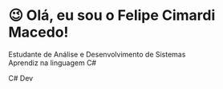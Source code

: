 # 😉 Olá, eu sou o Felipe Cimardi Macedo!

Estudante de Análise e Desenvolvimento de Sistemas <br>
Aprendiz na linguagem C#

C# Dev

<!-- ![Anurag's GitHub stats](https://github-readme-stats.vercel.app/api?username=felipecmacedo&show_icons=true&theme=synthwave) -->

<!-- ![Snake animation](https://github.com/felipecmacedo/felipecmacedo/blob/output/github-contribution-grid-snake.svg) -->

<!--
**felipecmacedo/felipecmacedo** is a ✨ _special_ ✨ repository because its `README.md` (this file) appears on your GitHub profile.

Here are some ideas to get you started:

- 🔭 I’m currently working on ...
- 🌱 I’m currently learning ...
- 👯 I’m looking to collaborate on ...
- 🤔 I’m looking for help with ...
- 💬 Ask me about ...
- 📫 How to reach me: ...
- 😄 Pronouns: ...
- ⚡ Fun fact: ...
-->
